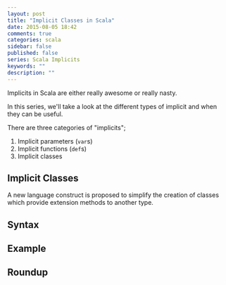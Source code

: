 ```yaml
---
layout: post
title: "Implicit Classes in Scala"
date: 2015-08-05 18:42
comments: true
categories: scala
sidebar: false
published: false
series: Scala Implicits
keywords: ""
description: ""
---
```


Implicits in Scala are either really awesome or really nasty. 

In this series, we'll take a look at the different types of implicit and when they can be useful.

There are three categories of "implicits";

1. Implicit parameters (`var`s)
1. Implicit functions (`def`s)
1. Implicit classes

<!-- more -->

## Implicit Classes

A new language construct is proposed to simplify the creation of classes which provide extension methods to another type.

## Syntax

## Example

## Roundup